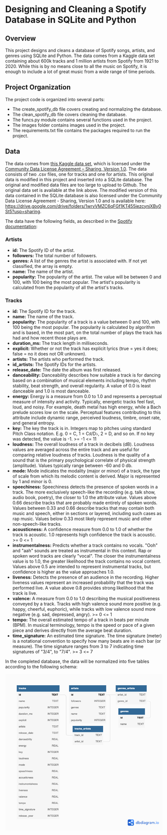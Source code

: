 # Designing and Cleaning a Spotify Database in SQLite and Python

## Overview

This project designs and cleans a database of Spotify songs, artists, and genres using SQLite and Python. The data comes from a Kaggle data set containing about 600k tracks and 1 million artists from Spotify from 1921 to 2020. While this is by no means close to all the music on Spotify, it is enough to include a lot of great music from a wide range of time periods.

## Project Organization

The project code is organized into several parts:

* The create_spotify_db file covers creating and normalizing the database.
* The clean_spotify_db file covers cleaning the database.
* The funcs.py module contains several functions used in the project.
* The images folder contains images used in the project.
* The requirements.txt file contains the packages required to run the project.

## Data

The data comes from [this Kaggle data set](https://www.kaggle.com/datasets/yamaerenay/spotify-dataset-19212020-600k-tracks?select=tracks.csv), which is licensed under the [Community Data License Agreement – Sharing, Version 1.0](https://cdla.dev/sharing-1-0/). The data consists of two .csv files, one for tracks and one for artists. This original data is modified in this project and inserted into a SQLite database. The original and modified data files are too large to upload to Github. The original data set is available at the link above. The modified version of this data contained in the SQLite database is also licensed under the Community Data License Agreement - Sharing, Version 1.0 and is available here: https://drive.google.com/drive/folders/1wrvVMZC6qFGf1KT455iezcynjXBy0St5?usp=sharing.


The data have the following fields, as described in the [Spotify documentation](https://developer.spotify.com/documentation/web-api/reference/#/):

### Artists

* <b>id:</b> The Spotify ID of the artist.
* <b>followers:</b> The total number of followers.
* <b>genres:</b> A list of the genres the artist is associated with. If not yet classified, the array is empty.
* <b>name:</b> The name of the artist.
* <b>popularity:</b> The popularity of the artist. The value will be between 0 and 100, with 100 being the most popular. The artist's popularity is calculated from the popularity of all the artist's tracks.

### Tracks

* <b>id:</b> The Spotify ID for the track.
* <b>name:</b> The name of the track.
* <b>popularity:</b> The popularity of a track is a value between 0 and 100, with 100 being the most popular. The popularity is calculated by algorithm and is based, in the most part, on the total number of plays the track has had and how recent those plays are.
* <b>duration_ms:</b> The track length in milliseconds.
* <b>explicit:</b> Whether or not the track has explicit lyrics (true = yes it does; false = no it does not OR unknown).
* <b>artists:</b> The artists who performed the track.
* <b>id_artists:</b> The Spotify IDs for the artists.
* <b>release_date:</b> The date the album was first released.
* <b>danceability:</b> Danceability describes how suitable a track is for dancing based on a combination of musical elements including tempo, rhythm stability, beat strength, and overall regularity. A value of 0.0 is least danceable and 1.0 is most danceable.
* <b>energy:</b> Energy is a measure from 0.0 to 1.0 and represents a perceptual measure of intensity and activity. Typically, energetic tracks feel fast, loud, and noisy. For example, death metal has high energy, while a Bach prelude scores low on the scale. Perceptual features contributing to this attribute include dynamic range, perceived loudness, timbre, onset rate, and general entropy.
* <b>key:</b> The key the track is in. Integers map to pitches using standard Pitch Class notation. E.g. 0 = C, 1 = C♯/D♭, 2 = D, and so on. If no key was detected, the value is -1. >= -1 <= 11
* <b>loudness:</b> The overall loudness of a track in decibels (dB). Loudness values are averaged across the entire track and are useful for comparing relative loudness of tracks. Loudness is the quality of a sound that is the primary psychological correlate of physical strength (amplitude). Values typically range between -60 and 0 db.
* <b>mode:</b> Mode indicates the modality (major or minor) of a track, the type of scale from which its melodic content is derived. Major is represented by 1 and minor is 0.
* <b>speechiness:</b> Speechiness detects the presence of spoken words in a track. The more exclusively speech-like the recording (e.g. talk show, audio book, poetry), the closer to 1.0 the attribute value. Values above 0.66 describe tracks that are probably made entirely of spoken words. Values between 0.33 and 0.66 describe tracks that may contain both music and speech, either in sections or layered, including such cases as rap music. Values below 0.33 most likely represent music and other non-speech-like tracks.
* <b>acousticness:</b> A confidence measure from 0.0 to 1.0 of whether the track is acoustic. 1.0 represents high confidence the track is acoustic. >= 0 <= 1
* <b>instrumentalness:</b> Predicts whether a track contains no vocals. "Ooh" and "aah" sounds are treated as instrumental in this context. Rap or spoken word tracks are clearly "vocal". The closer the instrumentalness value is to 1.0, the greater likelihood the track contains no vocal content. Values above 0.5 are intended to represent instrumental tracks, but confidence is higher as the value approaches 1.0.
* <b>liveness:</b> Detects the presence of an audience in the recording. Higher liveness values represent an increased probability that the track was performed live. A value above 0.8 provides strong likelihood that the track is live.
* <b>valence:</b> A measure from 0.0 to 1.0 describing the musical positiveness conveyed by a track. Tracks with high valence sound more positive (e.g. happy, cheerful, euphoric), while tracks with low valence sound more negative (e.g. sad, depressed, angry). >= 0 <= 1
* <b>tempo:</b> The overall estimated tempo of a track in beats per minute (BPM). In musical terminology, tempo is the speed or pace of a given piece and derives directly from the average beat duration.
* <b>time_signature:</b> An estimated time signature. The time signature (meter) is a notational convention to specify how many beats are in each bar (or measure). The time signature ranges from 3 to 7 indicating time signatures of "3/4", to "7/4". >= 3 <= 7

In the completed database, the data will be normalized into five tables according to the following schema:

![Final DB Schema](images/diagram2.png)
